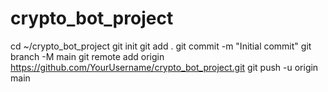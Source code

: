 # crypto_bot_project
cd ~/crypto_bot_project
git init
git add .
git commit -m "Initial commit"
git branch -M main
git remote add origin https://github.com/YourUsername/crypto_bot_project.git
git push -u origin main


